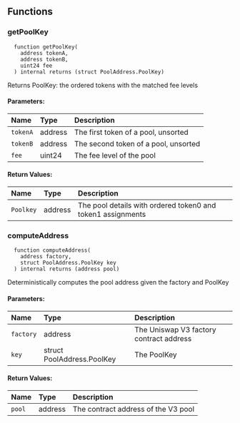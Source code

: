 


## Functions
### getPoolKey
```solidity
  function getPoolKey(
    address tokenA,
    address tokenB,
    uint24 fee
  ) internal returns (struct PoolAddress.PoolKey)
```
Returns PoolKey: the ordered tokens with the matched fee levels


#### Parameters:
| Name | Type | Description                                                          |
| :--- | :--- | :------------------------------------------------------------------- |
|`tokenA` | address | The first token of a pool, unsorted
|`tokenB` | address | The second token of a pool, unsorted
|`fee` | uint24 | The fee level of the pool

#### Return Values:
| Name                           | Type          | Description                                                                  |
| :----------------------------- | :------------ | :--------------------------------------------------------------------------- |
|`Poolkey`| address | The pool details with ordered token0 and token1 assignments
### computeAddress
```solidity
  function computeAddress(
    address factory,
    struct PoolAddress.PoolKey key
  ) internal returns (address pool)
```
Deterministically computes the pool address given the factory and PoolKey


#### Parameters:
| Name | Type | Description                                                          |
| :--- | :--- | :------------------------------------------------------------------- |
|`factory` | address | The Uniswap V3 factory contract address
|`key` | struct PoolAddress.PoolKey | The PoolKey

#### Return Values:
| Name                           | Type          | Description                                                                  |
| :----------------------------- | :------------ | :--------------------------------------------------------------------------- |
|`pool`| address | The contract address of the V3 pool
